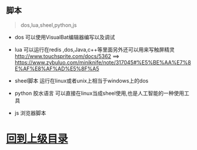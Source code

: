 
## 脚本

> dos,lua,sheel,python,js
  
+ dos 可以使用VisualBat编辑器编写以及调试

+ lua 可以运行在redis ,dos,Java,c++等里面另外还可以用来写触屏精灵 http://www.touchsprite.com/docs/5362 ==> https://www.zybuluo.com/miniknife/note/317045#%E5%BE%AA%E7%8E%AF%E8%AF%AD%E5%8F%A5

+ sheel脚本 运行在linux或者unix上相当于windows上的dos

+ python 胶水语言 可以直接在linux当成sheel使用,也是人工智能的一种使用工具

+ js 浏览器脚本









# [回到上级目录](./index.md)